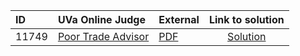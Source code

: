 | ID | UVa Online Judge | External | Link to solution |
|:---|:---|:---|:---:|
| 11749 | [Poor Trade Advisor](https://onlinejudge.org/index.php?option=com_onlinejudge&Itemid=8&category=667&page=show_problem&problem=2849) | [PDF](https://onlinejudge.org/external/117/11749.pdf) | [Solution](https%3A//github.com/versenyi98/programming-contests/tree/master/UVa%20Online%20Judge/11749%2520-%2520Poor%2520Trade%2520Advisor)|
